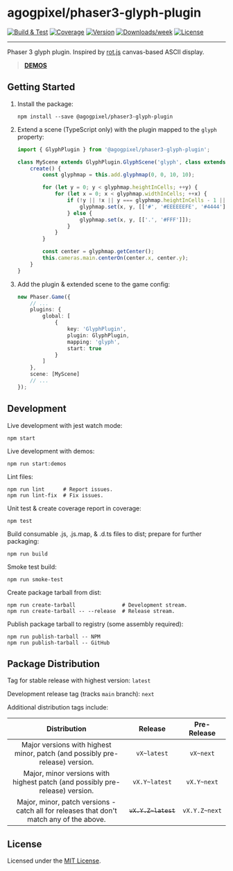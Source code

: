 # agogpixel/phaser3-glyph-plugin

[![Build & Test](https://github.com/agogpixel/phaser3-glyph-plugin/actions/workflows/build-and-test.yml/badge.svg)](https://github.com/agogpixel/phaser3-glyph-plugin/actions/workflows/build-and-test.yml)
[![Coverage](https://img.shields.io/endpoint?url=https://gist.githubusercontent.com/kidthales/8783260504aa23bb1c4dd36f0ba3be01/raw/phaser3-glyph-plugin__heads_main.json)](https://agogpixel.github.io/phaser3-glyph-plugin/coverage)
[![Version](https://img.shields.io/npm/v/@agogpixel/phaser3-glyph-plugin.svg)](https://npmjs.org/package/@agogpixel/phaser3-glyph-plugin)
[![Downloads/week](https://img.shields.io/npm/dw/@agogpixel/phaser3-glyph-plugin.svg)](https://npmjs.org/package/@agogpixel/phaser3-glyph-plugin)
[![License](https://img.shields.io/npm/l/@agogpixel/phaser3-glyph-plugin.svg)](https://github.com/agogpixel/phaser3-glyph-plugin/blob/main/LICENSE)

<hr>

Phaser 3 glyph plugin. Inspired by [rot.js](https://ondras.github.io/rot.js/hp/) canvas-based ASCII display.

> **<a href="https://agogpixel.github.io/phaser3-glyph-plugin/demos/" target="_blank">DEMOS</a>**

## Getting Started

1.  Install the package:

    ```shell
    npm install --save @agogpixel/phaser3-glyph-plugin
    ```

2.  Extend a scene (TypeScript only) with the plugin mapped to the `glyph` property:

    ```typescript
    import { GlyphPlugin } from '@agogpixel/phaser3-glyph-plugin';

    class MyScene extends GlyphPlugin.GlyphScene('glyph', class extends Phaser.Scene {}) {
        create() {
            const glyphmap = this.add.glyphmap(0, 0, 10, 10);

            for (let y = 0; y < glyphmap.heightInCells; ++y) {
                for (let x = 0; x < glyphmap.widthInCells; ++x) {
                    if (!y || !x || y === glyphmap.heightInCells - 1 || x === glyphmap.widthInCells - 1) {
                        glyphmap.set(x, y, [['#', '#EEEEEEFE', '#4444']]);
                    } else {
                        glyphmap.set(x, y, [['.', '#FFF']]);
                    }
                }
            }

            const center = glyphmap.getCenter();
            this.cameras.main.centerOn(center.x, center.y);
        }
    }
    ```

3.  Add the plugin & extended scene to the game config:

    ```typescript
    new Phaser.Game({
        // ...
        plugins: {
            global: [
                {
                    key: 'GlyphPlugin',
                    plugin: GlyphPlugin,
                    mapping: 'glyph',
                    start: true
                }
            ]
        },
        scene: [MyScene]
        // ...
    });
    ```

## Development

Live development with jest watch mode:

```shell
npm start
```

Live development with demos:

```shell
npm run start:demos
```

Lint files:

```shell
npm run lint      # Report issues.
npm run lint-fix  # Fix issues.
```

Unit test & create coverage report in coverage:

```shell
npm test
```

Build consumable .js, .js.map, & .d.ts files to dist; prepare for further packaging:

```shell
npm run build
```

Smoke test build:

```shell
npm run smoke-test
```

Create package tarball from dist:

```shell
npm run create-tarball               # Development stream.
npm run create-tarball -- --release  # Release stream.
```

Publish package tarball to registry (some assembly required):

```shell
npm run publish-tarball -- NPM
npm run publish-tarball -- GitHub
```

## Package Distribution

Tag for stable release with highest version: `latest`

Development release tag (tracks `main` branch): `next`

Additional distribution tags include:

|                                       Distribution                                       |       Release       |  Pre-Release  |
| :--------------------------------------------------------------------------------------: | :-----------------: | :-----------: |
|       Major versions with highest minor, patch (and possibly pre-release) version.       |     `vX~latest`     |   `vX~next`   |
|       Major, minor versions with highest patch (and possibly pre-release) version.       |    `vX.Y~latest`    |  `vX.Y~next`  |
| Major, minor, patch versions - catch all for releases that don't match any of the above. | ~~`vX.Y.Z~latest`~~ | `vX.Y.Z~next` |

## License

Licensed under the [MIT License](./LICENSE).
